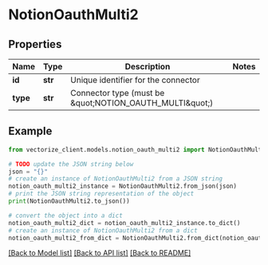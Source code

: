# NotionOauthMulti2


## Properties

Name | Type | Description | Notes
------------ | ------------- | ------------- | -------------
**id** | **str** | Unique identifier for the connector | 
**type** | **str** | Connector type (must be \&quot;NOTION_OAUTH_MULTI\&quot;) | 

## Example

```python
from vectorize_client.models.notion_oauth_multi2 import NotionOauthMulti2

# TODO update the JSON string below
json = "{}"
# create an instance of NotionOauthMulti2 from a JSON string
notion_oauth_multi2_instance = NotionOauthMulti2.from_json(json)
# print the JSON string representation of the object
print(NotionOauthMulti2.to_json())

# convert the object into a dict
notion_oauth_multi2_dict = notion_oauth_multi2_instance.to_dict()
# create an instance of NotionOauthMulti2 from a dict
notion_oauth_multi2_from_dict = NotionOauthMulti2.from_dict(notion_oauth_multi2_dict)
```
[[Back to Model list]](../README.md#documentation-for-models) [[Back to API list]](../README.md#documentation-for-api-endpoints) [[Back to README]](../README.md)


